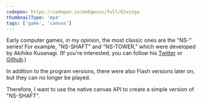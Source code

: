 ```yaml
---
codepen: https://codepen.io/eebgwuss/full/OJvzzga
thumbnailType: 'mp4'
tags: ['game', 'canvas']
---
```


Early computer games, in my opinion, the most classic ones are the "NS-" series!
For example, "NS-SHAFT" and "NS-TOWER," which were developed by Akihiko Kusanagi. (If you're interested, you can follow his [Twitter](https://x.com/nagix?prefetchTimestamp=1728723781366) or [Github](https://github.com/nagix).)

In addition to the program versions, there were also Flash versions later on, but they can no longer be played.

Therefore, I want to use the native canvas API to create a simple version of "NS-SHAFT".

